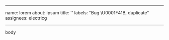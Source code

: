  ---
name: lorem
about: ipsum
title: ''
labels: "Bug \U0001F41B, duplicate"
assignees: electricg

---

body
